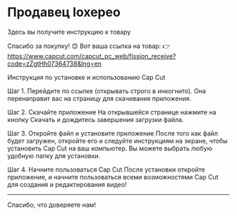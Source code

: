 # Продавец loxepeo
Здесь вы получите инструкцию к товару

Спасибо за покупку! 😊
Вот ваша ссылка на товар:
👉 https://www.capcut.com/capcut_pc_web/fission_receive?code=zZgtHh07364738&lng=en

Инструкция по установке и использованию Cap Cut

Шаг 1. Перейдите по ссылке (открывать строго в инкогнито). Она перенаправит вас на страницу для скачивания приложения.

Шаг 2. Скачайте приложение
На открывшейся странице нажмите на кнопку Скачать и дождитесь завершения загрузки файла.

Шаг 3. Откройте файл и установите приложение
После того как файл будет загружен, откройте его и следуйте инструкциям на экране, чтобы установить Cap Cut на ваш компьютер. Вы можете выбрать любую удобную папку для установки.

Шаг 4. Начните пользоваться Cap Cut
После установки откройте приложение, и начните пользоваться всеми возможностями Cap Cut для создания и редактирования видео!


---

Спасибо, что доверяете нам! 

